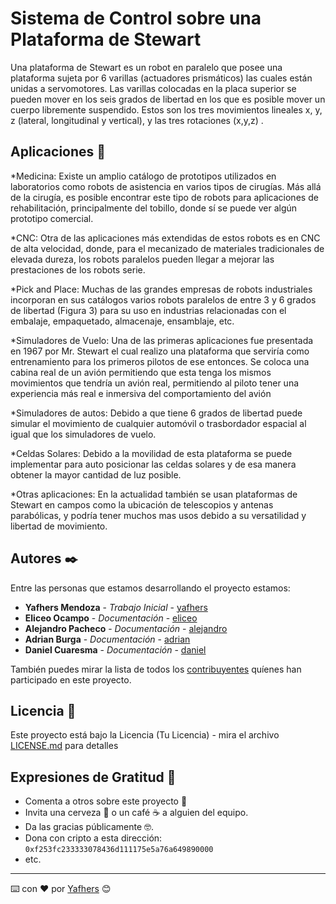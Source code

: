 # Sistema de Control sobre una Plataforma de Stewart 

Una plataforma de Stewart es un robot en paralelo que posee una plataforma sujeta por 6 varillas (actuadores prismáticos) las cuales están unidas a servomotores. Las varillas colocadas en la placa superior se pueden mover en los seis grados de libertad en los que es posible mover un cuerpo libremente suspendido. Estos son los tres movimientos lineales x, y, z (lateral, longitudinal y vertical), y las tres rotaciones (x,y,z) .

## Aplicaciones 🚀

*Medicina: Existe un amplio catálogo de prototipos utilizados en laboratorios como robots de asistencia en varios tipos de cirugías. Más allá de la cirugía, es posible encontrar este tipo de robots para aplicaciones de rehabilitación, principalmente del tobillo, donde sí se puede ver algún prototipo comercial.

*CNC: Otra de las aplicaciones más extendidas de estos robots es en CNC de alta velocidad, donde, para el mecanizado de materiales tradicionales de elevada dureza, los robots paralelos pueden llegar a mejorar las prestaciones de los robots serie.

*Pick and Place: Muchas de las grandes empresas de robots industriales incorporan en sus catálogos varios robots paralelos de entre 3 y 6 grados de libertad (Figura 3) para su uso en industrias relacionadas con el embalaje, empaquetado, almacenaje, ensamblaje, etc.

*Simuladores de Vuelo: Una de las primeras aplicaciones fue presentada en 1967 por Mr. Stewart el cual realizo una plataforma que serviría como entrenamiento para los primeros pilotos de ese entonces. Se coloca una cabina real de un avión permitiendo que esta tenga los mismos movimientos que tendría un avión real, permitiendo al piloto tener una experiencia más real e inmersiva del comportamiento del avión

*Simuladores de autos: Debido a que tiene 6 grados de libertad puede simular el movimiento de cualquier automóvil o trasbordador espacial al igual que los simuladores de vuelo.

*Celdas Solares: Debido a la movilidad de esta plataforma se puede implementar para auto posicionar las celdas solares y de esa manera obtener la mayor cantidad de luz posible.

*Otras aplicaciones: En la actualidad también se usan plataformas de Stewart en campos como la ubicación de telescopios y antenas parabólicas, y podría tener muchos mas usos debido a su versatilidad y libertad de movimiento.

## Autores ✒️

Entre las personas que estamos desarrollando el proyecto estamos:

* **Yafhers Mendoza** - *Trabajo Inicial* - [yafhers](https://github.com/villanuevand)
* **Eliceo Ocampo** - *Documentación* - [eliceo](#fulanito-de-tal)
* **Alejandro Pacheco** - *Documentación* - [alejandro](#fulanito-de-tal)
* **Adrian Burga** - *Documentación* - [adrian](#fulanito-de-tal)
* **Daniel Cuaresma** - *Documentación* - [daniel](#fulanito-de-tal)

También puedes mirar la lista de todos los [contribuyentes](https://github.com/your/project/contributors) quíenes han participado en este proyecto. 

## Licencia 📄

Este proyecto está bajo la Licencia (Tu Licencia) - mira el archivo [LICENSE.md](LICENSE.md) para detalles

## Expresiones de Gratitud 🎁

* Comenta a otros sobre este proyecto 📢
* Invita una cerveza 🍺 o un café ☕ a alguien del equipo. 
* Da las gracias públicamente 🤓.
* Dona con cripto a esta dirección: `0xf253fc233333078436d111175e5a76a649890000`
* etc.



---
⌨️ con ❤️ por [Yafhers](https://github.com/Yafhers) 😊
